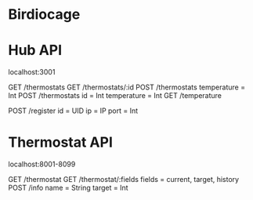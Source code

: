 # Birdiocage

# Hub API

localhost:3001

GET /thermostats
GET /thermostats/:id
POST /thermostats
    temperature = Int
POST /thermostats
    id = Int
    temperature = Int
GET /temperature

POST /register
    id = UID
    ip = IP
    port = Int

# Thermostat API

localhost:8001-8099

GET /thermostat
GET /thermostat/:fields
    fields = current, target, history
POST /info
    name = String
    target = Int
